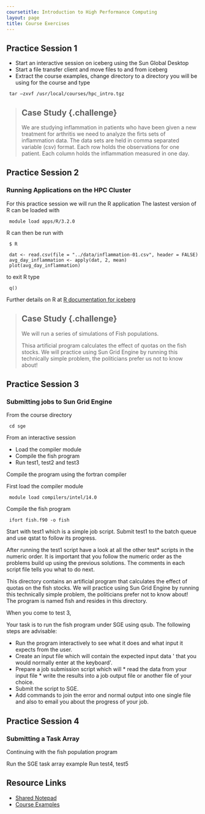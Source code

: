 ```yaml
---
coursetitle: Introduction to High Performance Computing
layout: page
title: Course Exercises
---
```

 
## Practice Session 1

 *   Start an interactive session on iceberg using the Sun Global Desktop
 *   Start a file transfer client and move files to and from iceberg
 *   Extract the course examples, change directory to a directory you will be using for the course and type
~~~ {.shell}
 tar –zxvf /usr/local/courses/hpc_intro.tgz
~~~
                   

> ## Case Study {.challenge}
>
> We are studying inflammation in patients who have been given 
> a new treatment for arthritis we need to analyze the firts sets of inflammation data.
> The data sets are held in comma separated variable (csv) format. Each row holds
> the observations for one patient. Each column holds the inflammation measured in one day.

## Practice Session 2
### Running Applications on the HPC Cluster

For this practice session we will run the R application
The lastest version of R can be loaded with

~~~{.shell}
 module load apps/R/3.2.0
~~~

R can then be run with

~~~{.shell}
 $ R
~~~

~~~{r,include=FALSE}
 dat <- read.csv(file = "../data/inflammation-01.csv", header = FALSE)
 avg_day_inflammation <- apply(dat, 2, mean)
 plot(avg_day_inflammation)
~~~

to exit R type 

~~~{r,echo=FALSE}
 q()
~~~

Further details on R at
[R documentation for iceberg](http://rcg.group.shef.ac.uk/iceberg/software/apps/R.html)





> ## Case Study {.challenge}
>
> We will run a series of simulations of Fish populations.
> 
> Thisa artificial program calculates the effect of quotas on the fish stocks.
> We will practice using Sun Grid Engine by running this
> technically simple problem, the politicians prefer us
> not to know about!

## Practice Session 3

### Submitting jobs to Sun Grid Engine
From the course directory
~~~ {.shell}
 cd sge
~~~

From an interactive session
 * Load the compiler module
 * Compile the fish program
 * Run test1, test2 and test3

Compile the program using the fortran compiler

First load the compiler module
~~~ {.shell}
 module load compilers/intel/14.0
~~~


Compile the fish program
~~~ {.shell}
 ifort fish.f90 -o fish
~~~

 
 Start with test1 which is a simple job script. 
 Submit test1 to the batch queue and use qstat to follow 
 its progress.
 
 After running the test1 script have a look at all the 
 other test* scripts in the numeric order. 
 It is important that you follow the numeric order as
 the problems build up using the previous solutions. 
 The comments in each script file tells you what to do next.

 This directory contains an artificial program that 
 calculates the effect of quotas on the fish stocks.
 We will practice using Sun Grid Engine by running this
 technically simple problem, the politicians prefer
 not to know about! The program is named fish and resides
 in this directory.
 
 When you come to test 3, 

  Your task is to run the fish program under SGE using qsub. 
  The following steps are advisable: 
  * Run the program interactively to see what it does 
      and what input it expects from the user.
  * Create an input file which will contain the 
      expected input data ' that you would normally 
      enter at the keyboard'.
  * Prepare a job submission script which will 
        * read the data from your input file
        * write the results into a job output file or another file of your choice.
  * Submit the script to SGE.
  * Add commands to join the error and normal output into one single file
      and also to email you about the progress of your job. 

## Practice Session 4

### Submitting a Task Array

Continuing with the fish population program


Run the SGE task array example
Run test4, test5


















## Resource Links

*   [Shared Notepad](https://etherpad.mozilla.org/CzIWonFrAs)
*   [Course Examples](http://rcg.group.shef.ac.uk/courses/hpcintro/downloads/hpc_intro.tgz)


